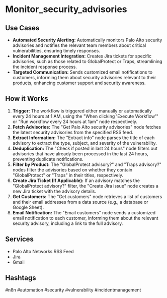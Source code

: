 # Monitor_security_advisories

## Use Cases

- **Automated Security Alerting:** Automatically monitors Palo Alto security advisories and notifies the relevant team members about critical vulnerabilities, ensuring timely responses.
- **Incident Management Integration:** Creates Jira tickets for specific advisories, such as those related to GlobalProtect or Traps, streamlining the incident response process.
- **Targeted Communication:** Sends customized email notifications to customers, informing them about security advisories relevant to their products, enhancing customer support and security awareness.

## How it Works

1.  **Trigger:** The workflow is triggered either manually or automatically every 24 hours at 1 AM, using the "When clicking 'Execute Workflow'" or "Run workflow every 24 hours at 1am" node respectively.
2.  **Fetch Advisories:** The "Get Palo Alto security advisories" node fetches the latest security advisories from the specified RSS feed.
3.  **Extract Information:** The "Extract info" node parses the title of each advisory to extract the type, subject, and severity of the vulnerability.
4.  **Deduplication:** The "Check if posted in last 24 hours" node filters out advisories that have already been processed in the last 24 hours, preventing duplicate notifications.
5.  **Filter by Product:** The "GlobalProtect advisory?" and "Traps advisory?" nodes filter the advisories based on whether they contain "GlobalProtect" or "Traps" in their titles, respectively.
6.  **Create Jira Ticket (If Applicable):** If an advisory matches the "GlobalProtect advisory?" filter, the "Create Jira issue" node creates a new Jira ticket with the advisory details.
7.  **Get Customers:** The "Get customers" node retrieves a list of customers and their email addresses from a data source (e.g., a database or Google Sheet).
8.  **Email Notification:** The "Email customers" node sends a customized email notification to each customer, informing them about the relevant security advisory, including a link to the full advisory.

## Services

-   Palo Alto Networks RSS Feed
-   Jira
-   Gmail

## Hashtags

#n8n #automation #security #vulnerability #incidentmanagement
